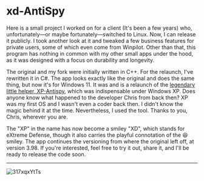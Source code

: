 # xd-AntiSpy
Here is a small project I worked on for a client (It's been a few years) who, unfortunately—or maybe fortunately—switched to Linux. Now, I can release it publicly. I took another look at it and tweaked a few business features for private users, some of which even come from Winpilot. Other than that, this program has nothing in common with my other small apps under the hood, as it was designed with a focus on durability and longevity.

The original and my fork were initially written in C++. For the relaunch, I've rewritten it in C#. The app looks exactly like the original and does the same thing, but now it's for Windows 11. It was and is a relaunch of the [legendary little helper, XP-Antispy](https://xp-antispy.org/en/), which was indispensable under Windows XP. Does anyone know what happened to the developer Chris from back then? XP was my first OS and I wasn't even a coder back then. I didn't know the magic behind it at the time. Nevertheless, I used the tool. Thanks to you, Chris, wherever you are.

The "XP" in the name has now become a smiley "XD", which stands for eXtreme Defense, though it also carries the playful connotation of the 😆 smiley. The app continues the versioning from where the original left off, at version 3.98. If you're interested, feel free to try it out, share it, and I'll be ready to release the code soon.


---

![317xqxYtTs](https://github.com/builtbybel/xd-AntiSpy/assets/57478606/6a4d9111-afb5-417e-b4f7-60da6d999f13)
